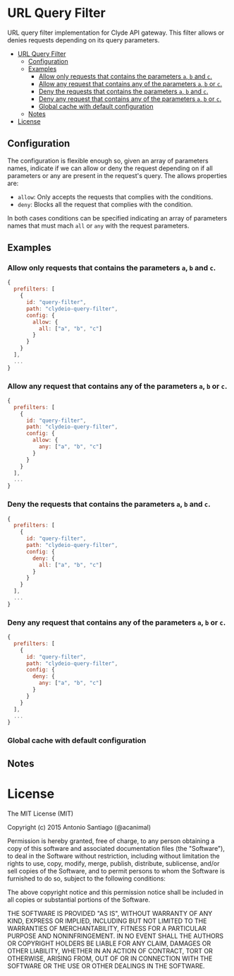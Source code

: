 # URL Query Filter

URL query filter implementation for Clyde API gateway. This filter allows or denies requests depending on its query parameters.

<!-- TOC depth:6 withLinks:1 updateOnSave:0 orderedList:0 -->

- [URL Query Filter](#url-query-filter)
	- [Configuration](#configuration)
	- [Examples](#examples)
		- [Allow only requests that contains the parameters `a`, `b` and `c`.](#allow-only-requests-that-contains-the-parameters-a-b-and-c)
		- [Allow any request that contains any of the parameters `a`, `b` or `c`.](#allow-any-request-that-contains-any-of-the-parameters-a-b-or-c)
		- [Deny the requests that contains the parameters `a`, `b` and `c`.](#deny-the-requests-that-contains-the-parameters-a-b-and-c)
		- [Deny any request that contains any of the parameters `a`, `b` or `c`.](#deny-any-request-that-contains-any-of-the-parameters-a-b-or-c)
		- [Global cache with default configuration](#global-cache-with-default-configuration)
	- [Notes](#notes)
- [License](#license)

<!-- /TOC -->

## Configuration

The configuration is flexible enough so, given an array of parameters names, indicate if we can allow or deny the request depending on if all parameters or any are present in the request's query. The allows properties are:

* `allow`: Only accepts the requests that complies with the conditions.
* `deny`: Blocks all the request that complies with the condition.

In both cases conditions can be specified indicating an array of parameters names that must mach `all` or `any` with the request parameters.

## Examples

### Allow only requests that contains the parameters `a`, `b` and `c`.

```javascript
{
  prefilters: [
    {
      id: "query-filter",
      path: "clydeio-query-filter",
      config: {
        allow: {
          all: ["a", "b", "c"]
        }
      }
    }
  ],
  ...
}
```

### Allow any request that contains any of the parameters `a`, `b` or `c`.

```javascript
{
  prefilters: [
    {
      id: "query-filter",
      path: "clydeio-query-filter",
      config: {
        allow: {
          any: ["a", "b", "c"]
        }
      }
    }
  ],
  ...
}
```

### Deny the requests that contains the parameters `a`, `b` and `c`.

```javascript
{
  prefilters: [
    {
      id: "query-filter",
      path: "clydeio-query-filter",
      config: {
        deny: {
          all: ["a", "b", "c"]
        }
      }
    }
  ],
  ...
}
```

### Deny any request that contains any of the parameters `a`, `b` or `c`.

```javascript
{
  prefilters: [
    {
      id: "query-filter",
      path: "clydeio-query-filter",
      config: {
        deny: {
          any: ["a", "b", "c"]
        }
      }
    }
  ],
  ...
}
```

### Global cache with default configuration

## Notes

# License

The MIT License (MIT)

Copyright (c) 2015 Antonio Santiago (@acanimal)

Permission is hereby granted, free of charge, to any person obtaining a copy
of this software and associated documentation files (the "Software"), to deal
in the Software without restriction, including without limitation the rights
to use, copy, modify, merge, publish, distribute, sublicense, and/or sell
copies of the Software, and to permit persons to whom the Software is
furnished to do so, subject to the following conditions:

The above copyright notice and this permission notice shall be included in all
copies or substantial portions of the Software.

THE SOFTWARE IS PROVIDED "AS IS", WITHOUT WARRANTY OF ANY KIND, EXPRESS OR
IMPLIED, INCLUDING BUT NOT LIMITED TO THE WARRANTIES OF MERCHANTABILITY,
FITNESS FOR A PARTICULAR PURPOSE AND NONINFRINGEMENT. IN NO EVENT SHALL THE
AUTHORS OR COPYRIGHT HOLDERS BE LIABLE FOR ANY CLAIM, DAMAGES OR OTHER
LIABILITY, WHETHER IN AN ACTION OF CONTRACT, TORT OR OTHERWISE, ARISING FROM,
OUT OF OR IN CONNECTION WITH THE SOFTWARE OR THE USE OR OTHER DEALINGS IN THE
SOFTWARE.

[node-cache]: https://github.com/tcs-de/nodecache
